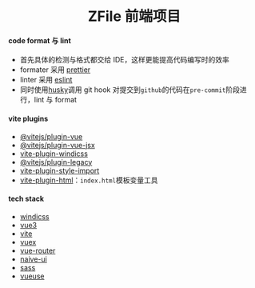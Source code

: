 <h1 align="center">
    ZFile 前端项目
</h1>

#### code format 与 lint

- 首先具体的检测与格式都交给 IDE，这样更能提高代码编写时的效率
- formater 采用 [prettier](https://prettier.io/)
- linter 采用 [eslint](https://eslint.org/)
- 同时使用[husky](https://github.com/typicode/husky)调用 git hook 对提交到`github`的代码在`pre-commit`阶段进行，lint 与 format

#### vite plugins

- [@vitejs/plugin-vue](https://github.com/vitejs/vite/tree/main/packages/plugin-vue)
- [@vitejs/plugin-vue-jsx](https://github.com/vitejs/vite/tree/main/packages/plugin-vue-jsx)
- [vite-plugin-windicss](https://github.com/windicss/vite-plugin-windicss)
- [@vitejs/plugin-legacy](https://github.com/vitejs/vite/tree/main/packages/plugin-legacy)
- [vite-plugin-style-import](https://github.com/anncwb/vite-plugin-style-import/tree/main#readme)
- [vite-plugin-html](https://github.com/anncwb/vite-plugin-html/blob/main/src/injectHtml.ts)：`index.html`模板变量工具

#### tech stack

- [windicss](https://windicss.org/)
- [vue3](https://v3.cn.vuejs.org/)
- [vite](https://vitejs.dev/)
- [vuex](https://next.vuex.vuejs.org/)
- [vue-router](https://next.router.vuejs.org/)
- [naive-ui](https://github.com/TuSimple/naive-ui)
- [sass](https://sass-lang.com/)
- [vueuse](https://github.com/vueuse/vueuse)
